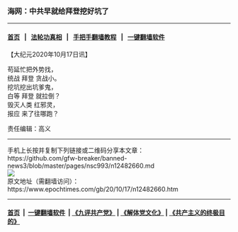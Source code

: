 ### 海网：中共早就给拜登挖好坑了
------------------------

#### [首页](https://github.com/gfw-breaker/banned-news3/blob/master/README.md) &nbsp;&nbsp;|&nbsp;&nbsp; [法轮功真相](https://github.com/begood0513/basic/blob/master/README.md)  &nbsp;&nbsp;|&nbsp;&nbsp; [手把手翻墙教程](https://github.com/gfw-breaker/guides/wiki)  &nbsp;&nbsp;|&nbsp;&nbsp; [一键翻墙软件](https://github.com/gfw-breaker/nogfw/blob/master/README.md)  



<div><p>
 【大纪元2020年10月17日讯】
</p>
<p>
 苟延忙把外势找，
 <br/>
 <ok href="https://www.epochtimes.com/gb/tag/%E7%BB%9F%E6%88%98.html">
  统战
 </ok>
 <ok href="https://www.epochtimes.com/gb/tag/%E6%8B%9C%E7%99%BB.html">
  拜登
 </ok>
 贪战小。
 <br/>
 挖坑挖出坑爹鬼，
 <br/>
 白等
 <ok href="https://www.epochtimes.com/gb/tag/%E6%8B%9C%E7%99%BB.html">
  拜登
 </ok>
 就拉倒？
 <br/>
 <ok href="https://www.epochtimes.com/gb/tag/%E6%AF%81%E7%81%AD%E4%BA%BA%E7%B1%BB.html">
  毁灭人类
 </ok>
 红邪灵，
 <br/>
 <ok href="https://www.epochtimes.com/gb/tag/%E6%8A%A5%E5%BA%94.html">
  报应
 </ok>
 来了往哪跑？
</p>
<p>
 责任编辑：高义
</p>
</div>
<hr/>
手机上长按并复制下列链接或二维码分享本文章：<br/>
https://github.com/gfw-breaker/banned-news3/blob/master/pages/nsc993/n12482660.md <br/>
<a href='https://github.com/gfw-breaker/banned-news3/blob/master/pages/nsc993/n12482660.md'><img src='https://github.com/gfw-breaker/banned-news3/blob/master/pages/nsc993/n12482660.md.png'/></a> <br/>
原文地址（需翻墙访问）：https://www.epochtimes.com/gb/20/10/17/n12482660.htm


------------------------
#### [首页](https://github.com/gfw-breaker/banned-news3/blob/master/README.md) &nbsp;|&nbsp; [一键翻墙软件](https://github.com/gfw-breaker/nogfw/blob/master/README.md) &nbsp;| [《九评共产党》](https://github.com/gfw-breaker/9ping.md/blob/master/README.md#九评之一评共产党是什么) | [《解体党文化》](https://github.com/gfw-breaker/jtdwh.md/blob/master/README.md) | [《共产主义的终极目的》](https://github.com/gfw-breaker/gczydzjmd.md/blob/master/README.md)


<img src='http://gfw-breaker.win/banned-news3/pages/nsc993/n12482660.md' width='0px' height='0px'/>